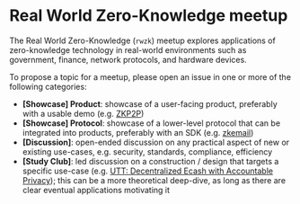 # Real World Zero-Knowledge meetup
The Real World Zero-Knowledge (`rwzk`) meetup explores applications of zero-knowledge technology in real-world environments such as government, finance, network protocols, and hardware devices.

To propose a topic for a meetup, please open an issue in one or more of the following categories:
- **[Showcase] Product**: showcase of a user-facing product, preferably with a usable demo (e.g. [ZKP2P](https://zkp2p.xyz/))
- **[Showcase] Protocol**: showcase of a lower-level protocol that can be integrated into products, preferably with an SDK (e.g. [zkemail](https://prove.email/))
- **[Discussion]**: open-ended discussion on any practical aspect of new or existing use-cases, e.g. security, standards, compliance, efficiency
- **[Study Club]**: led discussion on a construction / design that targets a specific use-case (e.g. [UTT: Decentralized Ecash with Accountable Privacy](https://eprint.iacr.org/2022/452)); this can be a more theoretical deep-dive, as long as there are clear eventual applications motivating it

